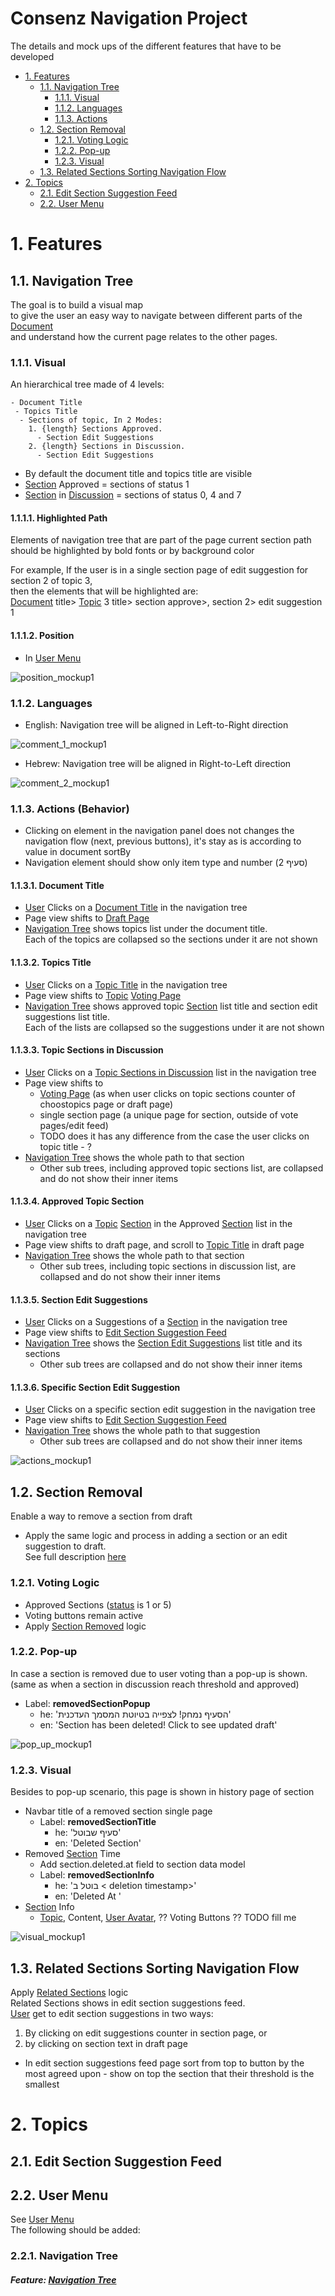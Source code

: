 # <a id="top">Consenz Navigation Project</a>
The details and mock ups of the different features that have to be developed
- [1. Features](#features)
  - [1.1. Navigation Tree](#navigation_tree)
    - [1.1.1. Visual](#visual_topic)
    - [1.1.2. Languages](#languages_topic)
    - [1.1.3. Actions](#actions_topic)
  - [1.2. Section Removal](#section_removal)
    - [1.2.1. Voting Logic](#voting_logic_topic)
    - [1.2.2. Pop-up](#pop-up_topic)
    - [1.2.3. Visual](#visual_topic)
  - [1.3. Related Sections Sorting Navigation Flow](#related_sections_sorting_navigation_flow)
- [2. Topics](#topics)
  - [2.1. Edit Section Suggestion Feed](#edit_section_suggestion_feed_topic)
  - [2.2. User Menu](#user_menu_topic)

# 1. <a id="features">Features</a>
## 1.1. <a id="navigation_tree">Navigation Tree</a>
The goal is to build a visual map<br>
to give the user an easy way to navigate between different parts of the [Document](../README.md#document_definition)<br>
and understand how the current page relates to the other pages.
### 1.1.1. <a id="visual_topic">Visual</a>
An hierarchical tree made of 4 levels:


    - Document Title
     - Topics Title
      - Sections of topic, In 2 Modes:
        1. {length} Sections Approved. 
          - Section Edit Suggestions
        2. {length} Sections in Discussion. 
          - Section Edit Suggestions
- By default the document title and topics title are visible
- [Section](../README.md#section_definition) Approved = sections of status 1
- [Section](../README.md#section_definition) in [Discussion](../README.md#discussion_definition) = sections of status 0, 4 and 7
#### 1.1.1.1. <a id="highlighted_path_element">Highlighted Path</a>
Elements of navigation tree that are part of the page current section path<br>
should be highlighted by bold fonts or by background color

For example, If the user is in a single section page of edit suggestion for section 2 of topic 3,<br>
then the elements that will be highlighted are:<br>
[Document](../README.md#document_definition) title> [Topic](../README.md#topic_definition) 3 title> section approve>, section 2> edit suggestion 1

#### 1.1.1.2. <a id="position_element">Position</a>
- In [User Menu](../VotingPage/README.md#user_menu_topic)

![position_mockup1](https://user-images.githubusercontent.com/55399150/80138047-e325dd00-85ac-11ea-940a-6b425ee0da94.png)
### 1.1.2. <a id="languages_topic">Languages</a>
- English: Navigation tree will be aligned in Left-to-Right direction

![comment_1_mockup1](https://user-images.githubusercontent.com/12394551/80029300-45200d00-84ef-11ea-9fd7-25ca9388dc4b.png)
- Hebrew: Navigation tree will be aligned in Right-to-Left direction

![comment_2_mockup1](https://user-images.githubusercontent.com/55399150/80139851-cb038d00-85af-11ea-840d-32422bbf5dac.png)
### 1.1.3. <a id="actions_topic">Actions (Behavior)</a>
- Clicking on element in the navigation panel does not changes the navigation flow (next, previous buttons), it's stay as is according to value in document sortBy
- Navigation element should show only item type and number (סעיף 2)
#### 1.1.3.1. <a id="document_title_element">Document Title</a>
- [User](../README.md#user_definition) Clicks on a [Document Title](#document_title_element) in the navigation tree
- Page view shifts to [Draft Page](../VotingPage/README.md#draft_page)
- [Navigation Tree](../VotingPage/README.md#navigation_tree_element) shows topics list under the document title.<br>
Each of the topics are collapsed so the sections under it are not shown
#### 1.1.3.2. <a id="topics_title_element">Topics Title</a>
- [User](../README.md#user_definition) Clicks on a [Topic Title](../VotingPage/README.md#topic_title_topic) in the navigation tree
- Page view shifts to [Topic](../README.md#topic_definition) [Voting Page](../VotingPage/README.md#voting_page)
- [Navigation Tree](../VotingPage/README.md#navigation_tree_element) shows approved topic [Section](../README.md#section_definition) list title and section edit suggestions list title.<br>
Each of the lists are collapsed so the suggestions under it are not shown
#### 1.1.3.3. <a id="topic_sections_in_discussion_element">Topic Sections in Discussion</a>
- [User](../README.md#user_definition) Clicks on a [Topic Sections in Discussion](#topic_sections_in_discussion_element) list in the navigation tree
- Page view shifts to
  - [Voting Page](../VotingPage/README.md#voting_page) (as when user clicks on topic sections counter of choostopics page or draft page)
  - single section page (a unique page for section, outside of vote pages/edit feed)
  - TODO does it has any difference from the case the user clicks on topic title - ?
- [Navigation Tree](../VotingPage/README.md#navigation_tree_element) shows the whole path to that section
  - Other sub trees, including approved topic sections list, are collapsed and do not show their inner items
#### 1.1.3.4. <a id="approved_topic_section_element">Approved Topic Section</a>
- [User](../README.md#user_definition) Clicks on a [Topic](../README.md#topic_definition) [Section](../README.md#section_definition) in the Approved [Section](../data_model.md#section) list in the navigation tree
- Page view shifts to draft page, and scroll to [Topic Title](../VotingPage/README.md#topic_title_topic) in draft page
- [Navigation Tree](../VotingPage/README.md#navigation_tree_element) shows the whole path to that section
  - Other sub trees, including topic sections in discussion list, are collapsed and do not show their inner items
#### 1.1.3.5. <a id="section_edit_suggestions_element">Section Edit Suggestions</a>
- [User](../README.md#user_definition) Clicks on a Suggestions of a [Section](../README.md#section_definition) in the navigation tree
- Page view shifts to [Edit Section Suggestion Feed](#edit_section_suggestion_feed_topic)
- [Navigation Tree](../VotingPage/README.md#navigation_tree_element) shows the [Section Edit Suggestions](#section_edit_suggestions_element) list title and its sections
  - Other sub trees are collapsed and do not show their inner items
#### 1.1.3.6. <a id="specific_section_edit_suggestion_element">Specific Section Edit Suggestion</a>
- [User](../README.md#user_definition) Clicks on a specific section edit suggestion in the navigation tree
- Page view shifts to [Edit Section Suggestion Feed](#edit_section_suggestion_feed_topic)
- [Navigation Tree](../VotingPage/README.md#navigation_tree_element) shows the whole path to that suggestion
  - Other sub trees are collapsed and do not show their inner items

![actions_mockup1](https://user-images.githubusercontent.com/55399150/80286630-36c33280-8735-11ea-83b7-72c06b1070ba.png)
## 1.2. <a id="section_removal">Section Removal</a>
Enable a way to remove a section from draft
- Apply the same logic and process in adding a section or an edit suggestion to draft.<br>
See full description [here](../logics.md#section_removed)
### 1.2.1. <a id="voting_logic_topic">Voting Logic</a>
- Approved Sections ([status](../data_model.md#section_status) is 1 or 5)
- Voting buttons remain active
- Apply [Section Removed](../logics.md#section_removed) logic
### 1.2.2. <a id="pop-up_topic">Pop-up</a>
In case a section is removed due to user voting than a pop-up is shown.<br>
(same as when a section in discussion reach threshold and approved)
- Label: **removedSectionPopup**
  - he: 'הסעיף נמחק! לצפייה בטיוטת המסמך העדכנית'
  - en: 'Section has been deleted! Click to see updated draft'

![pop_up_mockup1](https://user-images.githubusercontent.com/55399150/80315133-5e320200-87fe-11ea-86e8-a6fbf26e01aa.png)
### 1.2.3. <a id="visual_topic">Visual</a>
Besides to pop-up scenario, this page is shown in history page of section
- Navbar title of a removed section single page
  - Label: **removedSectionTitle**
    - he: 'סעיף שבוטל'
    - en: 'Deleted Section'
- Removed [Section](../README.md#section_definition) Time
  - Add section.deleted.at field to section data model
  - Label: **removedSectionInfo**
    - he: 'בוטל ב < deletion timestamp>'
    - en: 'Deleted At <deletion timestamp>'
- [Section](../README.md#section_definition) Info
  - [Topic](../README.md#topic_definition), Content, [User Avatar](../VotingPage/README.md#user_avatar_topic), ?? Voting Buttons ?? TODO fill me

![visual_mockup1](https://user-images.githubusercontent.com/55399150/80314302-650a4600-87f9-11ea-8a22-c9b039d598e6.png)
## 1.3. <a id="related_sections_sorting_navigation_flow">Related Sections Sorting Navigation Flow</a>
Apply [Related Sections](../logics.md#related_sections) logic<br>
Related Sections shows in edit section suggestions feed.<br>
[User](../README.md#user_definition) get to edit section suggestions in two ways:
1. By clicking on edit suggestions counter in section page, or
2. by clicking on section text in draft page
- In edit section suggestions feed page sort from top to button by the most agreed upon - show on top the section that their threshold is the smallest

# 2. <a id="topics">Topics</a>
## 2.1. <a id="edit_section_suggestion_feed_topic">Edit Section Suggestion Feed</a>
## 2.2. <a id="user_menu_topic">User Menu</a>
See [User Menu](../VotingPage/README.md#user_menu_topic)<br> 
The following should be added:
### 2.2.1. <a id="navigation_tree_element">Navigation Tree</a>
##### Feature: [Navigation Tree](../VotingPage/README.md#navigation_tree_element)
